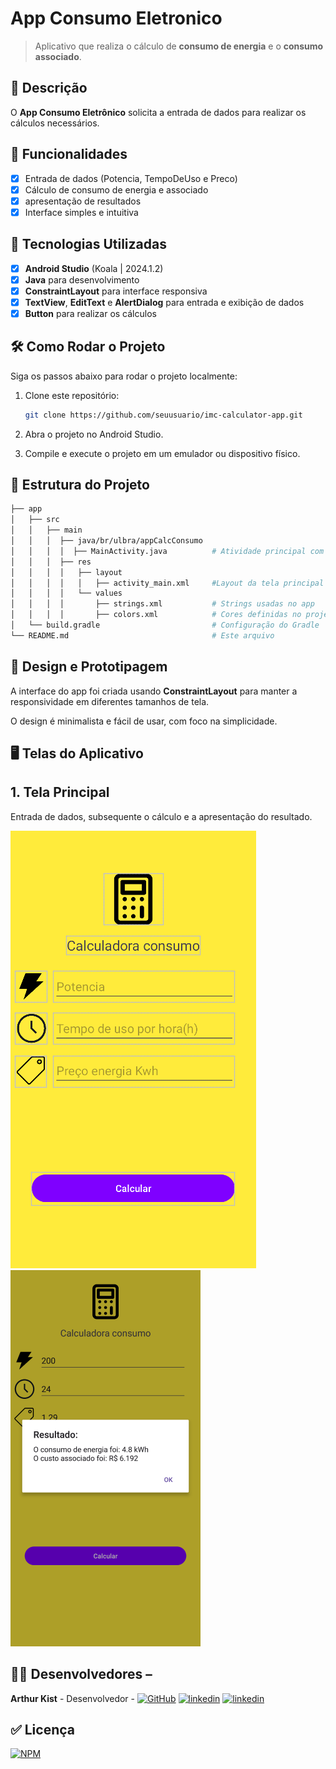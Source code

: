 # **App Consumo Eletronico**

> Aplicativo que realiza o cálculo de **consumo de energia** e o **consumo associado**.

## 📱 Descrição

O **App Consumo Eletrônico** solicita a entrada de dados para realizar os cálculos necessários.

## 🔧 Funcionalidades

- [x] Entrada de dados (Potencia, TempoDeUso e Preco)
- [x] Cálculo de consumo de energia e associado
- [x] apresentação de resultados
- [x] Interface simples e intuitiva

## 🚀 Tecnologias Utilizadas

- [x] **Android Studio** (Koala | 2024.1.2)
- [x] **Java** para desenvolvimento
- [x] **ConstraintLayout** para interface responsiva
- [x] **TextView**, **EditText** e **AlertDialog** para entrada e exibição de dados
- [x] **Button** para realizar os cálculos

## 🛠️ Como Rodar o Projeto

Siga os passos abaixo para rodar o projeto localmente:

1. Clone este repositório:

    ```bash
    git clone https://github.com/seuusuario/imc-calculator-app.git

    ```

2. Abra o projeto no Android Studio.
3. Compile e execute o projeto em um emulador ou dispositivo físico.

## 📂 Estrutura do Projeto

```bash
├── app
│   ├── src
│   │   ├── main
│   │   │  ├── java/br/ulbra/appCalcConsumo
│   │   │  │  ├── MainActivity.java          # Atividade principal com appConsumoEletrico
│   │   │  ├── res
│   │   │  │   ├── layout
│   │   │  │   │   ├── activity_main.xml     #Layout da tela principal
│   │   │  │   └── values
│   │   │  │       ├── strings.xml           # Strings usadas no app
│   │   │  │       ├── colors.xml            # Cores definidas no projeto
│   └── build.gradle                         # Configuração do Gradle
└── README.md                                # Este arquivo
```
## 🎨 Design e Prototipagem
 
A interface do app foi criada usando **ConstraintLayout** para manter a responsividade em diferentes tamanhos de tela.
 
O design é minimalista e fácil de usar, com foco na simplicidade.
 
 ## 🖥️ Telas do Aplicativo

## 1. Tela Principal

Entrada de dados, subsequente o cálculo e a apresentação do resultado.

![Texto Alternativo](https://github.com/Kist19/AppConsumoEletronico/blob/master/telaprincipal.png?raw=true) ![Texto Alternativo](https://github.com/Kist19/AppConsumoEletronico/blob/master/resultado.png?raw=true)

## 👨‍💻 Desenvolvedores –

**Arthur Kist** - Desenvolvedor - [![GitHub](https://img.shields.io/badge/GitHub-100000?style=for-the-badge&logo=github&logoColor=white)](https://github.com/Kist19) [![linkedin](https://img.shields.io/badge/LinkedIn-0077B5?style=for-the-badge&logo=linkedin&logoColor=white)](https://www.linkedin.com/in/arthur-kist-34b176254/) [![linkedin](https://img.shields.io/badge/Instagram-E4405F?style=for-the-badge&logo=instagram&logoColor=white)](https://www.instagram.com/kist_19_/)

## ✅ Licença

[![NPM](https://img.shields.io/npm/l/react)](https://github.com/Kist19/AppConsumoEletronico/blob/master/LICENSE)
